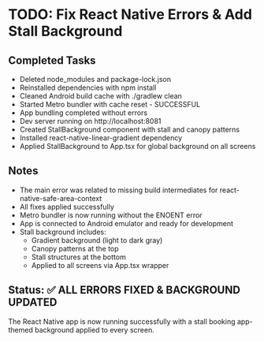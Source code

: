 # TODO: Fix React Native Errors & Add Stall Background

## Completed Tasks
- Deleted node_modules and package-lock.json
- Reinstalled dependencies with npm install
- Cleaned Android build cache with ./gradlew clean
- Started Metro bundler with cache reset - SUCCESSFUL
- App bundling completed without errors
- Dev server running on http://localhost:8081
- Created StallBackground component with stall and canopy patterns
- Installed react-native-linear-gradient dependency
- Applied StallBackground to App.tsx for global background on all screens

## Notes
- The main error was related to missing build intermediates for react-native-safe-area-context
- All fixes applied successfully
- Metro bundler is now running without the ENOENT error
- App is connected to Android emulator and ready for development
- Stall background includes:
  - Gradient background (light to dark gray)
  - Canopy patterns at the top
  - Stall structures at the bottom
  - Applied to all screens via App.tsx wrapper

## Status: ✅ ALL ERRORS FIXED & BACKGROUND UPDATED
The React Native app is now running successfully with a stall booking app-themed background applied to every screen.
